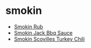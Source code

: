 # smokin

 * [Smokin Rub](index/s/smokin-rub-365410.json)
 * [Smokin Jack Bbq Sauce](index/s/smokin-jack-bbq-sauce.json)
 * [Smokin Scovilles Turkey Chili](index/s/smokin-scovilles-turkey-chili.json)
